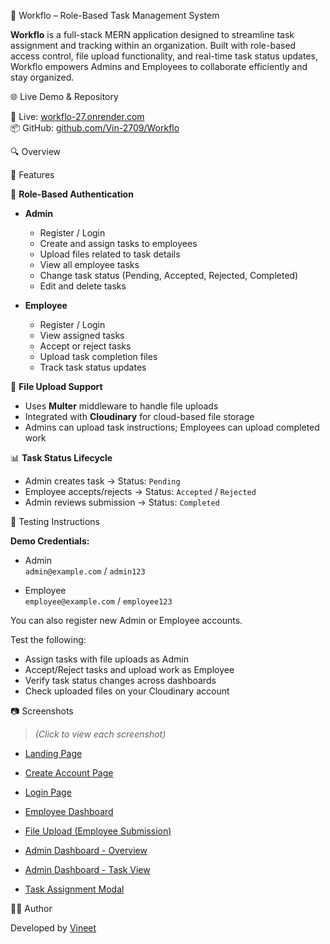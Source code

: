 🧠 Workflo – Role-Based Task Management System

**Workflo** is a full-stack MERN application designed to streamline task assignment and tracking within an organization. Built with role-based access control, file upload functionality, and real-time task status updates, Workflo empowers Admins and Employees to collaborate efficiently and stay organized.

🌐 Live Demo & Repository

🔗 Live: [workflo-27.onrender.com](https://workflo-27.onrender.com)  
📦 GitHub: [github.com/Vin-2709/Workflo](https://github.com/Vin-2709/Workflo)

🔍 Overview

📌 Features

👤 **Role-Based Authentication**

- **Admin**
  - Register / Login
  - Create and assign tasks to employees
  - Upload files related to task details
  - View all employee tasks
  - Change task status (Pending, Accepted, Rejected, Completed)
  - Edit and delete tasks

- **Employee**
  - Register / Login
  - View assigned tasks
  - Accept or reject tasks
  - Upload task completion files
  - Track task status updates

📁 **File Upload Support**

- Uses **Multer** middleware to handle file uploads
- Integrated with **Cloudinary** for cloud-based file storage
- Admins can upload task instructions; Employees can upload completed work

📊 **Task Status Lifecycle**

- Admin creates task → Status: `Pending`
- Employee accepts/rejects → Status: `Accepted` / `Rejected`
- Admin reviews submission → Status: `Completed`

🧪 Testing Instructions

**Demo Credentials:**

- Admin  
  `admin@example.com` / `admin123`
  
- Employee  
  `employee@example.com` / `employee123`

You can also register new Admin or Employee accounts.

Test the following:
- Assign tasks with file uploads as Admin
- Accept/Reject tasks and upload work as Employee
- Verify task status changes across dashboards
- Check uploaded files on your Cloudinary account

📷 Screenshots

> *(Click to view each screenshot)*

- [Landing Page](https://github.com/user-attachments/assets/c288a823-089e-470d-96b0-615f436b92cf)
- [Create Account Page](https://github.com/user-attachments/assets/0e90e9ee-edfb-488a-9c4c-2127e2e8c61e)
- [Login Page](https://github.com/user-attachments/assets/0a144ea7-6690-4ec4-bb6f-d278bfa95d63)
- [Employee Dashboard](https://github.com/user-attachments/assets/2dd3fe02-21d1-4061-848a-d7c0c5e6062a)
- [File Upload (Employee Submission)](https://github.com/user-attachments/assets/77ade77b-14ed-4ba3-904c-321719298008)

- [Admin Dashboard - Overview](https://github.com/user-attachments/assets/7a082588-6664-47a9-91d9-3102579b4d55)
- [Admin Dashboard - Task View](https://github.com/user-attachments/assets/73a5799d-6be8-4756-baed-622671f9f158)

- [Task Assignment Modal](https://github.com/user-attachments/assets/682c8619-3998-431a-a6ec-0ea57ad301f9)

👨‍💻 Author

Developed by [Vineet](https://github.com/Vin-2709)











 
